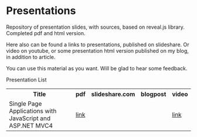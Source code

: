 Presentations 
=============

Repository of presentation slides, with sources, based on reveal.js library. Completed pdf and html version.

Here also can be found a links to presentations, published on slideshare. Or video on youtube, or some presentation html version published on my blog, in addition to article.

You can use this material as you want. Will be glad to hear some feedback.

Presentation List

<table>
    <tr>
        <th>Title</th>
        <th>pdf</th>
        <th>slideshare.com</th>
        <th>blogpost</th>
        <th>video</th>
    </tr>
    <tr>
        <td>Single Page Applications with JavaScript and ASP.NET MVC4</td>
        <td><a href="/pdf/Single_Page_Applications_with_JavaScript_and_ASP.NET_MVC4.pdf">link</a></td>
        <td> </td>
        <td> </td>
        <td><a href="http://youtube.com/">link</a></td>
    </tr>
</table>
